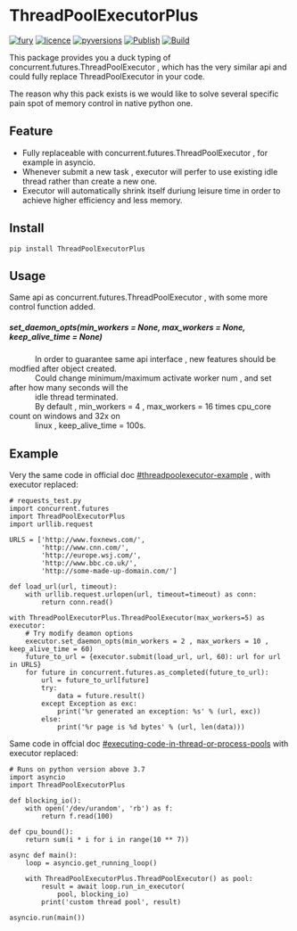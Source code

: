 # ThreadPoolExecutorPlus
[![fury](https://badge.fury.io/py/ThreadPoolExecutorPlus.svg)](https://badge.fury.io/py/ThreadPoolExecutorPlus)
[![licence](https://img.shields.io/github/license/GoodManWEN/ThreadPoolExecutorPlus)](https://github.com/GoodManWEN/ThreadPoolExecutorPlus/blob/master/LICENSE)
[![pyversions](https://img.shields.io/pypi/pyversions/ThreadPoolExecutorPlus.svg)](https://pypi.org/project/ThreadPoolExecutorPlus/)
[![Publish](https://github.com/GoodManWEN/ThreadPoolExecutorPlus/workflows/Publish/badge.svg)](https://github.com/GoodManWEN/ThreadPoolExecutorPlus/actions?query=workflow:Publish)
[![Build](https://github.com/GoodManWEN/ThreadPoolExecutorPlus/workflows/Build/badge.svg)](https://github.com/GoodManWEN/ThreadPoolExecutorPlus/actions?query=workflow:Build)

This package provides you a duck typing of concurrent.futures.ThreadPoolExecutor , which has the very similar api and could fully replace ThreadPoolExecutor in your code.

The reason why this pack exists is we would like to solve several specific pain spot of memory control in native python one.

## Feature
- Fully replaceable with concurrent.futures.ThreadPoolExecutor , for example in asyncio.
- Whenever submit a new task , executor will perfer to use existing idle thread rather than create a new one.
- Executor will automatically shrink itself duriung leisure time in order to achieve higher efficiency and less memory.

## Install

    pip install ThreadPoolExecutorPlus

## Usage
Same api as concurrent.futures.ThreadPoolExecutor , with some more control function added.

##### set_daemon_opts(min_workers = None, max_workers = None, keep_alive_time = None)
    
&emsp;&emsp;&emsp; In order to guarantee same api interface , new features should be modfied after object created.  
&emsp;&emsp;&emsp; Could change minimum/maximum activate worker num , and set after how many seconds will the  
&emsp;&emsp;&emsp; idle thread terminated.   
&emsp;&emsp;&emsp; By default , min_workers = 4 , max_workers = 16 times cpu_core count on windows and 32x on  
&emsp;&emsp;&emsp; linux , keep_alive_time = 100s. 

## Example

Very the same code in official doc [#threadpoolexecutor-example](https://docs.python.org/3/library/concurrent.futures.html#threadpoolexecutor-example) , with executor replaced:
```Python3
# requests_test.py
import concurrent.futures
import ThreadPoolExecutorPlus
import urllib.request

URLS = ['http://www.foxnews.com/',
        'http://www.cnn.com/',
        'http://europe.wsj.com/',
        'http://www.bbc.co.uk/',
        'http://some-made-up-domain.com/']

def load_url(url, timeout):
    with urllib.request.urlopen(url, timeout=timeout) as conn:
        return conn.read()

with ThreadPoolExecutorPlus.ThreadPoolExecutor(max_workers=5) as executor:
    # Try modify deamon options
    executor.set_daemon_opts(min_workers = 2 , max_workers = 10 , keep_alive_time = 60)
    future_to_url = {executor.submit(load_url, url, 60): url for url in URLS}
    for future in concurrent.futures.as_completed(future_to_url):
        url = future_to_url[future]
        try:
            data = future.result()
        except Exception as exc:
            print('%r generated an exception: %s' % (url, exc))
        else:
            print('%r page is %d bytes' % (url, len(data)))
```

Same code in offcial doc [#executing-code-in-thread-or-process-pools](https://docs.python.org/3/library/asyncio-eventloop.html#executing-code-in-thread-or-process-pools) with executor replaced:
```Python3
# Runs on python version above 3.7
import asyncio
import ThreadPoolExecutorPlus

def blocking_io():
    with open('/dev/urandom', 'rb') as f:
        return f.read(100)

def cpu_bound():
    return sum(i * i for i in range(10 ** 7))

async def main():
    loop = asyncio.get_running_loop()

    with ThreadPoolExecutorPlus.ThreadPoolExecutor() as pool:
        result = await loop.run_in_executor(
            pool, blocking_io)
        print('custom thread pool', result)

asyncio.run(main())
```


